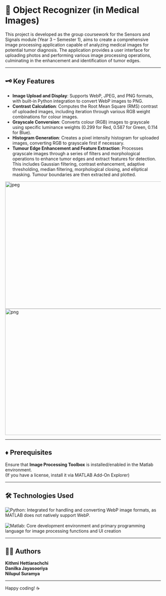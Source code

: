 # 🎫 Object Recognizer (in Medical Images)

 This project is developed as the group coursework for the Sensors and Signals module (Year 3 – Semester 1), aims to create a comprehensive image processing application capable of analyzing medical images for potential tumor diagnosis. The application provides a user interface for uploading photos and performing various image processing operations, culminating in the enhancement and identification of tumor edges.

---

## 🗝️ Key Features

- **Image Upload and Display**: Supports WebP, JPEG, and PNG formats, with built-in Python integration to convert WebP images to PNG.
- **Contrast Calculation**: Computes the Root Mean Square (RMS) contrast of uploaded images, including iteration through various RGB weight combinations for colour images.
- **Grayscale Conversion**: Converts colour (RGB) images to grayscale using specific luminance weights (0.299 for Red, 0.587 for Green, 0.114 for Blue).
- **Histogram Generation**:   Creates a pixel intensity histogram for uploaded images, converting RGB to grayscale first if necessary.
- **Tumour Edge Enhancement and Feature Extraction**: Processes grayscale images through a series of filters and morphological operations to enhance tumor edges and extract features for detection. This includes Gaussian filtering, contrast enhancement, adaptive thresholding, median filtering, morphological closing, and elliptical masking. Tumour boundaries are then extracted and plotted.

<img width="556" height="412" alt="jpeg" src="https://github.com/user-attachments/assets/af195c6f-2e8a-4d03-8072-476ca96db6da" />
<br/>
<img width="555" height="409" alt="png" src="https://github.com/user-attachments/assets/ff285b10-6335-4385-8204-94fd7ac6d4b4" />

---

## ♦️ Prerequisites

Ensure that **Image Processing Toolbox** is installed/enabled in the Matlab environment.<br/>
(If you have a license, install it via MATLAB Add-On Explorer)

---

## 🛠 Technologies Used

   ![Python]: Integrated for handling and converting WebP image formats, as MATLAB does not natively support WebP.
   <br/><br/>
   ![Matlab]: Core development environment and primary programming language for image processing functions and UI creation


---

## 👩‍💻 Authors

**Kithmi Hettiarachchi**  
**Danilka Jayasooriya** <br/>
**Nilupul Suramya**

---

Happy coding! ☕




<!-- MARKDOWN LINKS & IMAGES -->
[Python]: https://img.shields.io/badge/Python-3776AB?style=for-the-badge&logo=python&logoColor=white
[Matlab]: https://img.shields.io/badge/Matlab-B24619?style=for-the-badge
